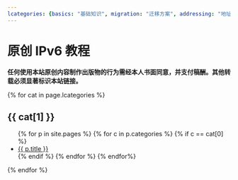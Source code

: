```yaml
---
lcategories: {basics: "基础知识", migration: "迁移方案", addressing: "地址分配", security: "安全", design: "网络设计"}
---
```


# 原创 IPv6 教程
**任何使用本站原创内容制作出版物的行为需经本人书面同意，并支付稿酬。其他转载必须显著标识本站链接。**

{% for cat in page.lcategories %}

<h2>
{{ cat[1] }}
</h2>

<ul>
{% for p in site.pages %}
  {% for c in p.categories %}
    {% if c == cat[0] %}
      <li><a href="{{ p.url }}">{{ p.title }}</a></li>
    {% endif %}
  {% endfor %}
{% endfor%}
</ul>
{% endfor %}
